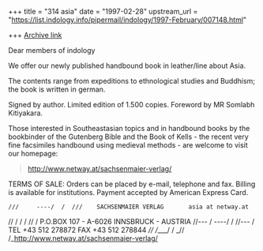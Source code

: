 +++
title = "314 asia"
date = "1997-02-28"
upstream_url = "https://list.indology.info/pipermail/indology/1997-February/007148.html"

+++
[Archive link](https://list.indology.info/pipermail/indology/1997-February/007148.html)

Dear members of indology

We offer our newly published handbound book
in leather/line about Asia.

The contents range from expeditions to ethnological
studies and Buddhism; the book is written in german.

Signed by author. Limited edition of 1.500 copies.
Foreword by MR Somlabh Kitiyakara.

Those interested in Southeastasian topics and in 
handbound books by the bookbinder of the Gutenberg
Bible and the Book of Kells - the recent very fine 
facsimiles handbound using medieval methods - are
welcome to visit our homepage:
>http://www.netway.at/sachsenmaier-verlag/

TERMS OF SALE: Orders can be placed by e-mail, telephone
and fax. Billing is available for institutions. Payment
accepted by American Express Card.



    ///     ----/  /  ///    SACHSENMAIER VERLAG       asia at netway.at   
   //  /   /      /  //  /   P.O.BOX 107 - A-6026 INNSBRUCK - AUSTRIA
  //--- /  ----/ /  //--- /  TEL +43 512 278872    FAX +43 512 278844
_//      /____/ / _//      /_http://www.netway.at/sachsenmaier-verlag/





